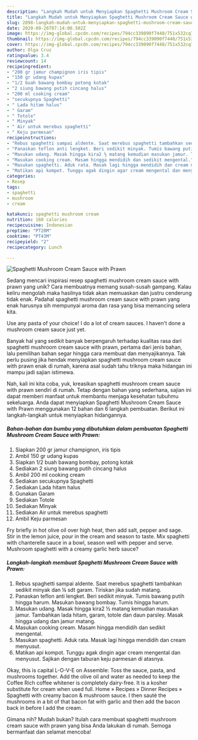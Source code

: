 ```yaml
---
description: "Langkah Mudah untuk Menyiapkan Spaghetti Mushroom Cream Sauce with Prawn Anti Gagal"
title: "Langkah Mudah untuk Menyiapkan Spaghetti Mushroom Cream Sauce with Prawn Anti Gagal"
slug: 2898-langkah-mudah-untuk-menyiapkan-spaghetti-mushroom-cream-sauce-with-prawn-anti-gagal
date: 2020-09-26T07:14:00.502Z
image: https://img-global.cpcdn.com/recipes/794cc339090f7440/751x532cq70/spaghetti-mushroom-cream-sauce-with-prawn-foto-resep-utama.jpg
thumbnail: https://img-global.cpcdn.com/recipes/794cc339090f7440/751x532cq70/spaghetti-mushroom-cream-sauce-with-prawn-foto-resep-utama.jpg
cover: https://img-global.cpcdn.com/recipes/794cc339090f7440/751x532cq70/spaghetti-mushroom-cream-sauce-with-prawn-foto-resep-utama.jpg
author: Olga Cruz
ratingvalue: 3.4
reviewcount: 14
recipeingredient:
- "200 gr jamur champignon iris tipis"
- "150 gr udang kupas"
- "1/2 buah bawang bombay potong kotak"
- "2 siung bawang putih cincang halus"
- "200 ml cooking cream"
- "secukupnya Spaghetti"
- " Lada hitam halus"
- " Garam"
- " Totole"
- " Minyak"
- " Air untuk merebus spaghetti"
- " Keju parmesan"
recipeinstructions:
- "Rebus spaghetti sampai aldente. Saat merebus spaghetti tambahkan sedikit minyak dan ¼ sdt garam. Tiriskan jika sudah matang."
- "Panaskan teflon anti lengket. Beri sedikit minyak. Tumis bawang putih hingga harum. Masukan bawang bombay. Tumis hingga harum."
- "Masukan udang. Masak hingga kira2 ½ matang kemudian masukan jamur. Tambahkan lada hitam, garam, totole dan daun parsley. Masak hingga udang dan jamur matang."
- "Masukan cooking cream. Masam hingga mendidih dan sedikit mengental."
- "Masukan spaghetti. Aduk rata. Masak lagi hingga mendidih dan cream menyusut."
- "Matikan api kompot. Tunggu agak dingin agar cream mengental dan menyusut. Sajikan dengan taburan keju parmesan di atasnya."
categories:
- Resep
tags:
- spaghetti
- mushroom
- cream

katakunci: spaghetti mushroom cream 
nutrition: 160 calories
recipecuisine: Indonesian
preptime: "PT20M"
cooktime: "PT43M"
recipeyield: "2"
recipecategory: Lunch

---
```



![Spaghetti Mushroom Cream Sauce with Prawn](https://img-global.cpcdn.com/recipes/794cc339090f7440/751x532cq70/spaghetti-mushroom-cream-sauce-with-prawn-foto-resep-utama.jpg)

Sedang mencari inspirasi resep spaghetti mushroom cream sauce with prawn yang unik? Cara membuatnya memang susah-susah gampang. Kalau keliru mengolah maka hasilnya tidak akan memuaskan dan justru cenderung tidak enak. Padahal spaghetti mushroom cream sauce with prawn yang enak harusnya sih mempunyai aroma dan rasa yang bisa memancing selera kita.

Use any pasta of your choice! I do a lot of cream sauces. I haven&#39;t done a mushroom cream sauce just yet.

Banyak hal yang sedikit banyak berpengaruh terhadap kualitas rasa dari spaghetti mushroom cream sauce with prawn, pertama dari jenis bahan, lalu pemilihan bahan segar hingga cara membuat dan menyajikannya. Tak perlu pusing jika hendak menyiapkan spaghetti mushroom cream sauce with prawn enak di rumah, karena asal sudah tahu triknya maka hidangan ini mampu jadi sajian istimewa.


Nah, kali ini kita coba, yuk, kreasikan spaghetti mushroom cream sauce with prawn sendiri di rumah. Tetap dengan bahan yang sederhana, sajian ini dapat memberi manfaat untuk membantu menjaga kesehatan tubuhmu sekeluarga. Anda dapat menyiapkan Spaghetti Mushroom Cream Sauce with Prawn menggunakan 12 bahan dan 6 langkah pembuatan. Berikut ini langkah-langkah untuk menyiapkan hidangannya.

<!--inarticleads1-->

##### Bahan-bahan dan bumbu yang dibutuhkan dalam pembuatan Spaghetti Mushroom Cream Sauce with Prawn:

1. Siapkan 200 gr jamur champignon, iris tipis
1. Ambil 150 gr udang kupas
1. Siapkan 1/2 buah bawang bombay, potong kotak
1. Sediakan 2 siung bawang putih cincang halus
1. Ambil 200 ml cooking cream
1. Sediakan secukupnya Spaghetti
1. Sediakan  Lada hitam halus
1. Gunakan  Garam
1. Sediakan  Totole
1. Sediakan  Minyak
1. Sediakan  Air untuk merebus spaghetti
1. Ambil  Keju parmesan


Fry briefly in hot olive oil over high heat, then add salt, pepper and sage. Stir in the lemon juice, pour in the cream and season to taste. Mix spaghetti with chanterelle sauce in a bowl, season well with pepper and serve. Mushroom spaghetti with a creamy garlic herb sauce? 

<!--inarticleads2-->

##### Langkah-langkah membuat Spaghetti Mushroom Cream Sauce with Prawn:

1. Rebus spaghetti sampai aldente. Saat merebus spaghetti tambahkan sedikit minyak dan ¼ sdt garam. Tiriskan jika sudah matang.
1. Panaskan teflon anti lengket. Beri sedikit minyak. Tumis bawang putih hingga harum. Masukan bawang bombay. Tumis hingga harum.
1. Masukan udang. Masak hingga kira2 ½ matang kemudian masukan jamur. Tambahkan lada hitam, garam, totole dan daun parsley. Masak hingga udang dan jamur matang.
1. Masukan cooking cream. Masam hingga mendidih dan sedikit mengental.
1. Masukan spaghetti. Aduk rata. Masak lagi hingga mendidih dan cream menyusut.
1. Matikan api kompot. Tunggu agak dingin agar cream mengental dan menyusut. Sajikan dengan taburan keju parmesan di atasnya.


Okay, this is capital L-O-V-E on Assemble: Toss the sauce, pasta, and mushrooms together. Add the olive oil and water as needed to keep the Coffee Rich coffee whitener is completely dairy-free. It is a kosher substitute for cream when used full. Home » Recipes » Dinner Recipes » Spaghetti with creamy bacon &amp; mushroom sauce. I then sauté the mushrooms in a bit of that bacon fat with garlic and then add the bacon back in before I add the cream. 

Gimana nih? Mudah bukan? Itulah cara membuat spaghetti mushroom cream sauce with prawn yang bisa Anda lakukan di rumah. Semoga bermanfaat dan selamat mencoba!
